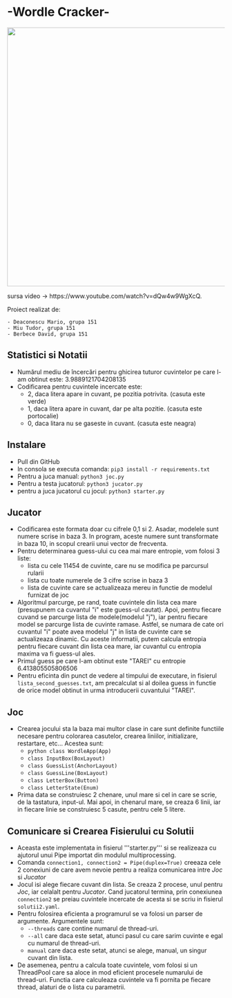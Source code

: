 #                                                           -Wordle Cracker-
<p><img align="center" src="https://github.com/tudormiu/Wordle/blob/26cf51baf4c94ecdf8beb8b28dcafb77f1977609/ezgif.com-gif-maker.gif" width="900" height="600" /></p>
sursa video -> https://www.youtube.com/watch?v=dQw4w9WgXcQ.

Proiect realizat de: 

    - Deaconescu Mario, grupa 151
    - Miu Tudor, grupa 151
    - Berbece David, grupa 151

## Statistici si Notatii

   - Numărul mediu de încercări pentru ghicirea tuturor cuvintelor pe care l-am obtinut este: 3.9889121704208135
   - Codificarea pentru cuvintele incercate este:
        - 2, daca litera apare in cuvant, pe pozitia potrivita. (casuta este verde)
        - 1, daca litera apare in cuvant, dar pe alta pozitie. (casuta este portocalie)
        - 0, daca litara nu se gaseste in cuvant. (casuta este neagra)
## Instalare 

 - Pull din GitHub
 - In consola se executa comanda: ```pip3 install -r requirements.txt```
 - Pentru a juca manual: ```python3 joc.py```
 - Pentru a testa jucatorul: ```python3 jucator.py```
 - pentru a juca jucatorul cu jocul: ```python3 starter.py```

## Jucator 

   - Codificarea este formata doar cu cifrele 0,1 si 2. Asadar, modelele sunt numere scrise in baza 3. In program, aceste numere sunt transformate in baza 10, in scopul crearii unui vector de frecventa.
   - Pentru determinarea guess-ului cu cea mai mare entropie, vom folosi 3 liste:
      - lista cu cele 11454 de cuvinte, care nu se modifica pe parcursul rularii
      - lista cu toate numerele de 3 cifre scrise in baza 3
      - lista de cuvinte care se actualizeaza mereu in functie de modelul furnizat de joc
   - Algoritmul parcurge, pe rand, toate cuvintele din lista cea mare (presupunem ca cuvantul "i" este guess-ul cautat). Apoi, pentru fiecare cuvand se parcurge lista de modele(modelul "j"), iar pentru fiecare model se parcurge lista de cuvinte ramase. Astfel, se numara de cate ori cuvantul "i" poate avea modelul "j" in lista de cuvinte care se actualizeaza dinamic. Cu aceste informatii, putem calcula entropia pentru fiecare cuvant din lista cea mare, iar cuvantul cu entropia maxima va fi guess-ul ales.
   - Primul guess pe care l-am obtinut este "TAREI" cu entropie 6.413805505806506
   - Pentru eficinta din punct de vedere al timpului de executare, in fisierul ```lista_second_guesses.txt```, am precalculat si al doilea guess in functie de orice model obtinut in urma introducerii cuvantului "TAREI". 

## Joc 
     
   - Crearea jocului sta la baza mai multor clase in care sunt definite functiile necesare pentru colorarea casutelor, crearea liniilor, initializare, restartare, etc... Acestea sunt:
     -  ```python class WordleApp(App)```
     -  ```class InputBox(BoxLayout)```
     -  ```class GuessList(AnchorLayout)```
     -  ```class GuessLine(BoxLayout)```
     -  ```class LetterBox(Button)```
     -  ```class LetterState(Enum)```
   - Prima data se construiesc 2 chenare, unul mare si cel in care se scrie, de la tastatura, input-ul. Mai apoi, in chenarul mare, se creaza 6 linii, iar in fiecare linie se construiesc 5 casute, pentru cele 5 litere.

## Comunicare si Crearea Fisierului cu Solutii

   - Aceasta este implementata in fisierul '''starter.py''' si se realizeaza cu ajutorul unui Pipe importat din modulul multiprocessing.
   - Comanda ```connection1, connection2 = Pipe(duplex=True)``` creeaza cele 2 conexiuni de care avem nevoie pentru a realiza comunicarea intre *Joc* si *Jucator*
   - Jocul isi alege fiecare cuvant din lista. Se creaza 2 procese, unul pentru *Joc*, iar celalalt pentru *Jucator*. Cand jucatorul termina, prin conexiunea ```connection2``` se preiau cuvintele incercate de acesta si se scriu in fisierul ```solutii2.yaml```.
   - Pentru folosirea eficienta a programurul se va folosi un parser de argumente. Argumentele sunt: 
       -  ```--threads``` care contine numarul de thread-uri.
       - ```--all``` care daca este setat, atunci pasul cu care sarim cuvinte e egal cu numarul de thread-uri.
       - ```manual``` care daca este setat, atunci se alege, manual, un singur cuvant din lista.
   - De asemenea, pentru a calcula toate cuvintele, vom folosi si un ThreadPool care sa aloce in mod eficient procesele numarului de thread-uri. Functia care calculeaza cuvintele va fi pornita pe fiecare thread, alaturi de o lista cu parametrii.
   
